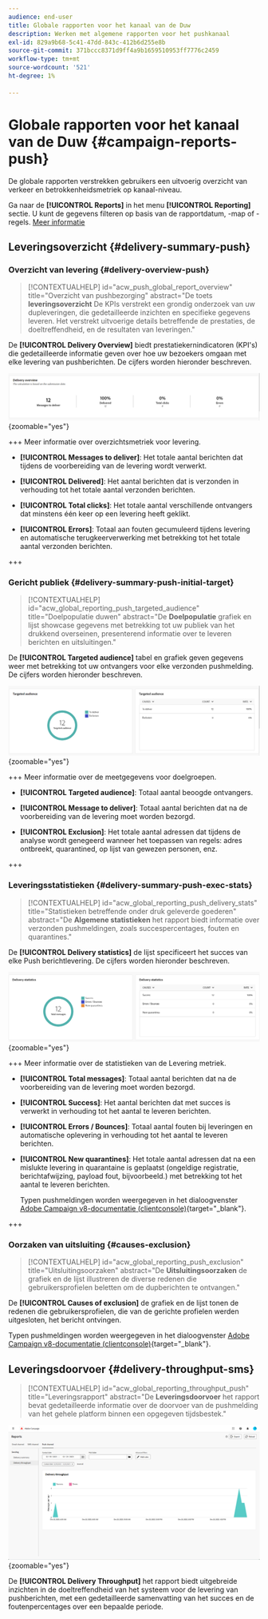 ```yaml
---
audience: end-user
title: Globale rapporten voor het kanaal van de Duw
description: Werken met algemene rapporten voor het pushkanaal
exl-id: 829a9b68-5c41-47dd-843c-412b6d255e8b
source-git-commit: 371bccc8371d9ff4a9b1659510953ff7776c2459
workflow-type: tm+mt
source-wordcount: '521'
ht-degree: 1%

---
```


# Globale rapporten voor het kanaal van de Duw {#campaign-reports-push}

De globale rapporten verstrekken gebruikers een uitvoerig overzicht van verkeer en betrokkenheidsmetriek op kanaal-niveau.

Ga naar de **[!UICONTROL Reports]** in het menu **[!UICONTROL Reporting]** sectie. U kunt de gegevens filteren op basis van de rapportdatum, -map of -regels. [Meer informatie](global-reports.md)

## Leveringsoverzicht {#delivery-summary-push}

### Overzicht van levering {#delivery-overview-push}

>[!CONTEXTUALHELP]
>id="acw_push_global_report_overview"
>title="Overzicht van pushbezorging"
>abstract="De toets **leveringsoverzicht** De KPIs verstrekt een grondig onderzoek van uw dupleveringen, die gedetailleerde inzichten en specifieke gegevens leveren. Het verstrekt uitvoerige details betreffende de prestaties, de doeltreffendheid, en de resultaten van leveringen."

De **[!UICONTROL Delivery Overview]** biedt prestatiekernindicatoren (KPI&#39;s) die gedetailleerde informatie geven over hoe uw bezoekers omgaan met elke levering van pushberichten. De cijfers worden hieronder beschreven.

![](assets/global_report_push_delivery_overview.png){zoomable=&quot;yes&quot;}

+++ Meer informatie over overzichtsmetriek voor levering.

* **[!UICONTROL Messages to deliver]**: Het totale aantal berichten dat tijdens de voorbereiding van de levering wordt verwerkt.

* **[!UICONTROL Delivered]**: Het aantal berichten dat is verzonden in verhouding tot het totale aantal verzonden berichten.

* **[!UICONTROL Total clicks]**: Het totale aantal verschillende ontvangers dat minstens één keer op een levering heeft geklikt.

* **[!UICONTROL Errors]**: Totaal aan fouten gecumuleerd tijdens levering en automatische terugkeerverwerking met betrekking tot het totale aantal verzonden berichten.

+++

### Gericht publiek {#delivery-summary-push-initial-target}

>[!CONTEXTUALHELP]
>id="acw_global_reporting_push_targeted_audience"
>title="Doelpopulatie duwen"
>abstract="De **Doelpopulatie** grafiek en lijst showcase gegevens met betrekking tot uw publiek van het drukkend overseinen, presenterend informatie over te leveren berichten en uitsluitingen."

De **[!UICONTROL Targeted audience]** tabel en grafiek geven gegevens weer met betrekking tot uw ontvangers voor elke verzonden pushmelding. De cijfers worden hieronder beschreven.

![](assets/global_report_push_targeted_audience.png){zoomable=&quot;yes&quot;}

+++ Meer informatie over de meetgegevens voor doelgroepen.

* **[!UICONTROL Targeted audience]**: Totaal aantal beoogde ontvangers.

* **[!UICONTROL Message to deliver]**: Totaal aantal berichten dat na de voorbereiding van de levering moet worden bezorgd.

* **[!UICONTROL Exclusion]**: Het totale aantal adressen dat tijdens de analyse wordt genegeerd wanneer het toepassen van regels: adres ontbreekt, quarantined, op lijst van gewezen personen, enz.

+++

### Leveringsstatistieken {#delivery-summary-push-exec-stats}

>[!CONTEXTUALHELP]
>id="acw_global_reporting_push_delivery_stats"
>title="Statistieken betreffende onder druk geleverde goederen"
>abstract="De **Algemene statistieken** het rapport biedt informatie over verzonden pushmeldingen, zoals succespercentages, fouten en quarantines."

De **[!UICONTROL Delivery statistics]** de lijst specificeert het succes van elke Push berichtlevering. De cijfers worden hieronder beschreven.

![](assets/global_report_push_delivery_statistics.png){zoomable=&quot;yes&quot;}

+++ Meer informatie over de statistieken van de Levering metriek.

* **[!UICONTROL Total messages]**: Totaal aantal berichten dat na de voorbereiding van de levering moet worden bezorgd.

* **[!UICONTROL Success]**: Het aantal berichten dat met succes is verwerkt in verhouding tot het aantal te leveren berichten.

* **[!UICONTROL Errors / Bounces]**: Totaal aantal fouten bij leveringen en automatische oplevering in verhouding tot het aantal te leveren berichten.

* **[!UICONTROL New quarantines]**: Het totale aantal adressen dat na een mislukte levering in quarantaine is geplaatst (ongeldige registratie, berichtafwijzing, payload fout, bijvoorbeeld.) met betrekking tot het aantal te leveren berichten.

  Typen pushmeldingen worden weergegeven in het dialoogvenster [Adobe Campaign v8-documentatie (clientconsole)](https://experienceleague.adobe.com/docs/campaign/campaign-v8/send/failures/delivery-failures.html#push-error-types){target="_blank"}.

+++

### Oorzaken van uitsluiting {#causes-exclusion}

>[!CONTEXTUALHELP]
>id="acw_global_reporting_push_exclusion"
>title="Uitsluitingsoorzaken"
>abstract="De **Uitsluitingsoorzaken** de grafiek en de lijst illustreren de diverse redenen die gebruikersprofielen beletten om de dupberichten te ontvangen."

De **[!UICONTROL Causes of exclusion]** de grafiek en de lijst tonen de redenen die gebruikersprofielen, die van de gerichte profielen werden uitgesloten, het bericht ontvingen.

Typen pushmeldingen worden weergegeven in het dialoogvenster [Adobe Campaign v8-documentatie (clientconsole)](https://experienceleague.adobe.com/docs/campaign/campaign-v8/send/failures/delivery-failures.html#push-error-types){target="_blank"}.

## Leveringsdoorvoer {#delivery-throughput-sms}

>[!CONTEXTUALHELP]
>id="acw_global_reporting_throughput_push"
>title="Leveringsrapport"
>abstract="De **Leveringsdoorvoer** het rapport bevat gedetailleerde informatie over de doorvoer van de pushmelding van het gehele platform binnen een opgegeven tijdsbestek."

![](assets/global_report_push_delivery_throughput.png){zoomable=&quot;yes&quot;}

De **[!UICONTROL Delivery Throughput]** het rapport biedt uitgebreide inzichten in de doeltreffendheid van het systeem voor de levering van pushberichten, met een gedetailleerde samenvatting van het succes en de foutenpercentages over een bepaalde periode.
